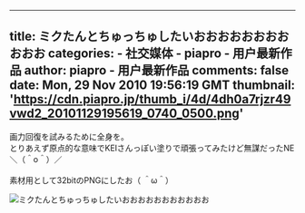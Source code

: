 
---
title: ミクたんとちゅっちゅしたいおおおおおおおおおおお
categories: 
    - 社交媒体
    - piapro - 用户最新作品
author: piapro - 用户最新作品
comments: false
date: Mon, 29 Nov 2010 19:56:19 GMT
thumbnail: 'https://cdn.piapro.jp/thumb_i/4d/4dh0a7rjzr49vwd2_20101129195619_0740_0500.png'
---

<div>   
<p class="cd_dtl_cap">画力回復を試みるために全身を。<br>
とりあえず原点的な意味でKEIさんっぽい塗りで頑張ってみたけど無謀だったNE＼（＾o＾）／<br>
<br>
素材用として32bitのPNGにしたお（ ＾ω＾）</p><div class="illust-whole">
<img src="https://cdn.piapro.jp/thumb_i/4d/4dh0a7rjzr49vwd2_20101129195619_0740_0500.png" alt="ミクたんとちゅっちゅしたいおおおおおおおおおおお" referrerpolicy="no-referrer">
</div>  
</div>
            